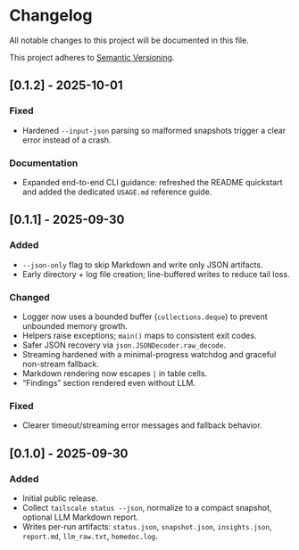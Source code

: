 # Changelog

All notable changes to this project will be documented in this file.

This project adheres to [Semantic Versioning](https://semver.org/spec/v2.0.0.html).

## [0.1.2] - 2025-10-01
### Fixed
- Hardened `--input-json` parsing so malformed snapshots trigger a clear error instead of a crash.

### Documentation
- Expanded end-to-end CLI guidance: refreshed the README quickstart and added the dedicated `USAGE.md` reference guide.

## [0.1.1] - 2025-09-30
### Added
- `--json-only` flag to skip Markdown and write only JSON artifacts.
- Early directory + log file creation; line-buffered writes to reduce tail loss.

### Changed
- Logger now uses a bounded buffer (`collections.deque`) to prevent unbounded memory growth.
- Helpers raise exceptions; `main()` maps to consistent exit codes.
- Safer JSON recovery via `json.JSONDecoder.raw_decode`.
- Streaming hardened with a minimal-progress watchdog and graceful non-stream fallback.
- Markdown rendering now escapes `|` in table cells.
- “Findings” section rendered even without LLM.

### Fixed
- Clearer timeout/streaming error messages and fallback behavior.

## [0.1.0] - 2025-09-30
### Added
- Initial public release.
- Collect `tailscale status --json`, normalize to a compact snapshot, optional LLM Markdown report.
- Writes per-run artifacts: `status.json`, `snapshot.json`, `insights.json`, `report.md`, `llm_raw.txt`, `homedoc.log`.
